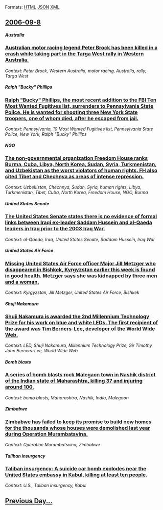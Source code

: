 
Formats: [HTML](2006/09/8/index.html)  [JSON](2006/09/8/index.json)  [XML](2006/09/8/index.xml)  

## [2006-09-8](/news/2006/09/8/index.md)

##### Australia
### [ Australian motor racing legend Peter Brock has been killed in a crash while taking part in the Targa West rally in Western Australia. ](/news/2006/09/8/australian-motor-racing-legend-peter-brock-has-been-killed-in-a-crash-while-taking-part-in-the-targa-west-rally-in-western-australia.md)
_Context: Peter Brock, Western Australia, motor racing, Australia, rally, Targa West_

##### Ralph "Bucky" Phillips
### [ Ralph "Bucky" Phillips, the most recent addition to the FBI Ten Most Wanted Fugitives list, surrenders to Pennsylvania State Police. He is wanted for shooting three New York State troopers, one of whom died, after he escaped from jail. ](/news/2006/09/8/ralph-bucky-phillips-the-most-recent-addition-to-the-fbi-ten-most-wanted-fugitives-list-surrenders-to-pennsylvania-state-police-he-is.md)
_Context: Pennsylvania, 10 Most Wanted Fugitives list, Pennsylvania State Police, New York, Ralph "Bucky" Phillips_

##### NGO
### [ The non-governmental organization Freedom House ranks Burma, Cuba, Libya, North Korea, Sudan, Syria, Turkmenistan, and Uzbekistan as the worst violators of human rights. FH also cited Tibet and Chechnya as areas of intense repression. ](/news/2006/09/8/the-non-governmental-organization-freedom-house-ranks-burma-cuba-libya-north-korea-sudan-syria-turkmenistan-and-uzbekistan-as-the-wo.md)
_Context: Uzbekistan, Chechnya, Sudan, Syria, human rights, Libya, Turkmenistan, Tibet, Cuba, North Korea, Freedom House, NGO, Burma_

##### United States Senate
### [ The United States Senate states there is no evidence of formal links between Iraqi ex-leader Saddam Hussein and al-Qaeda leaders in Iraq prior to the 2003 Iraq War. ](/news/2006/09/8/the-united-states-senate-states-there-is-no-evidence-of-formal-links-between-iraqi-ex-leader-saddam-hussein-and-al-qaeda-leaders-in-iraq-pr.md)
_Context: al-Qaeda, Iraq, United States Senate, Saddam Hussein, Iraq War_

##### United States Air Force
### [ Missing United States Air Force officer Major Jill Metzger who disappeared in Bishkek, Kyrgyzstan earlier this week is found in good health. Metzger says she was kidnapped by three men and a woman. ](/news/2006/09/8/missing-united-states-air-force-officer-major-jill-metzger-who-disappeared-in-bishkek-kyrgyzstan-earlier-this-week-is-found-in-good-health.md)
_Context: Kyrgyzstan, Jill Metzger, United States Air Force, Bishkek_

##### Shuji Nakamura
### [ Shuji Nakamura is awarded the 2nd Millennium Technology Prize for his work on blue and white LEDs. The first recipient of the award was Tim Berners-Lee, developer of the World Wide Web. ](/news/2006/09/8/shuji-nakamura-is-awarded-the-2nd-millennium-technology-prize-for-his-work-on-blue-and-white-leds-the-first-recipient-of-the-award-was-tim.md)
_Context: LED, Shuji Nakamura, Millennium Technology Prize, Sir Timothy John Berners-Lee, World Wide Web_

##### Bomb blasts
### [ A series of bomb blasts rock Malegaon town in Nashik district of the Indian state of Maharashtra, killing 37 and injuring around 100. ](/news/2006/09/8/a-series-of-bomb-blasts-rock-malegaon-town-in-nashik-district-of-the-indian-state-of-maharashtra-killing-37-and-injuring-around-100.md)
_Context: bomb blasts, Maharashtra, Nashik, India, Malegaon_

##### Zimbabwe
### [ Zimbabwe has failed to keep its promise to build new homes for the thousands whose houses were demolished last year during Operation Murambatsvina. ](/news/2006/09/8/zimbabwe-has-failed-to-keep-its-promise-to-build-new-homes-for-the-thousands-whose-houses-were-demolished-last-year-during-operation-muramb.md)
_Context: Operation Murambatsvina, Zimbabwe_

##### Taliban insurgency
### [ Taliban insurgency: A suicide car bomb explodes near the United States embassy in Kabul, killing at least ten people. ](/news/2006/09/8/taliban-insurgency-a-suicide-car-bomb-explodes-near-the-united-states-embassy-in-kabul-killing-at-least-ten-people.md)
_Context: U.S., Taliban insurgency, Kabul_

## [Previous Day...](/news/2006/09/7/index.md)


